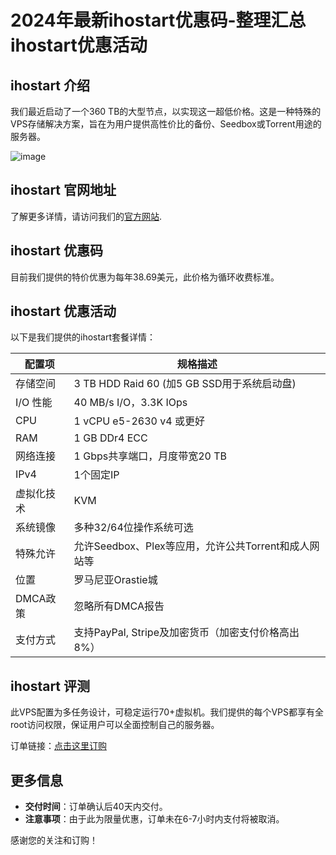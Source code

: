 # 2024年最新ihostart优惠码-整理汇总ihostart优惠活动

## ihostart 介绍
我们最近启动了一个360 TB的大型节点，以实现这一超低价格。这是一种特殊的VPS存储解决方案，旨在为用户提供高性价比的备份、Seedbox或Torrent用途的服务器。

![image](https://github.com/loawueeuwaol/ihostart/assets/167614745/93b9f214-335c-4d3c-8287-5635c9107f6c)

## ihostart 官网地址
了解更多详情，请访问我们的[官方网站](https://panel.ihostart.com/aff.php?aff=122).

## ihostart 优惠码
目前我们提供的特价优惠为每年38.69美元，此价格为循环收费标准。

## ihostart 优惠活动
以下是我们提供的ihostart套餐详情：

| 配置项             | 规格描述                                          |
|------------------|-------------------------------------------------|
| 存储空间           | 3 TB HDD Raid 60 (加5 GB SSD用于系统启动盘)           |
| I/O 性能          | 40 MB/s I/O，3.3K IOps                           |
| CPU               | 1 vCPU e5-2630 v4 或更好                           |
| RAM               | 1 GB DDr4 ECC                                    |
| 网络连接           | 1 Gbps共享端口，月度带宽20 TB                        |
| IPv4              | 1个固定IP                                        |
| 虚拟化技术         | KVM                                              |
| 系统镜像           | 多种32/64位操作系统可选                           |
| 特殊允许           | 允许Seedbox、Plex等应用，允许公共Torrent和成人网站等     |
| 位置             | 罗马尼亚Orastie城                                  |
| DMCA政策         | 忽略所有DMCA报告                                 |
| 支付方式           | 支持PayPal, Stripe及加密货币（加密支付价格高出8%）      |

## ihostart 评测
此VPS配置为多任务设计，可稳定运行70+虚拟机。我们提供的每个VPS都享有全root访问权限，保证用户可以全面控制自己的服务器。

订单链接：[点击这里订购](https://panel.ihostart.com/aff.php?aff=122)

## 更多信息
- **交付时间**：订单确认后40天内交付。
- **注意事项**：由于此为限量优惠，订单未在6-7小时内支付将被取消。

感谢您的关注和订购！
